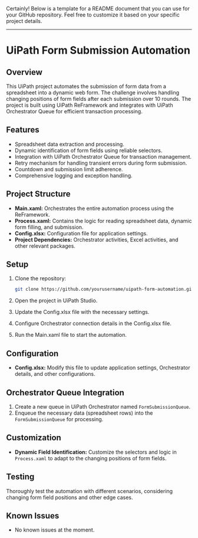 Certainly! Below is a template for a README document that you can use for your GitHub repository. Feel free to customize it based on your specific project details.

---

# UiPath Form Submission Automation

## Overview

This UiPath project automates the submission of form data from a spreadsheet into a dynamic web form. The challenge involves handling changing positions of form fields after each submission over 10 rounds. The project is built using UiPath ReFramework and integrates with UiPath Orchestrator Queue for efficient transaction processing.

## Features

- Spreadsheet data extraction and processing.
- Dynamic identification of form fields using reliable selectors.
- Integration with UiPath Orchestrator Queue for transaction management.
- Retry mechanism for handling transient errors during form submission.
- Countdown and submission limit adherence.
- Comprehensive logging and exception handling.

## Project Structure

- **Main.xaml:** Orchestrates the entire automation process using the ReFramework.
- **Process.xaml:** Contains the logic for reading spreadsheet data, dynamic form filling, and submission.
- **Config.xlsx:** Configuration file for application settings.
- **Project Dependencies:** Orchestrator activities, Excel activities, and other relevant packages.

## Setup

1. Clone the repository:

    ```bash
    git clone https://github.com/yourusername/uipath-form-automation.git
    ```

2. Open the project in UiPath Studio.

3. Update the Config.xlsx file with the necessary settings.

4. Configure Orchestrator connection details in the Config.xlsx file.

5. Run the Main.xaml file to start the automation.

## Configuration

- **Config.xlsx:** Modify this file to update application settings, Orchestrator details, and other configurations.

## Orchestrator Queue Integration

1. Create a new queue in UiPath Orchestrator named `FormSubmissionQueue`.
2. Enqueue the necessary data (spreadsheet rows) into the `FormSubmissionQueue` for processing.

## Customization

- **Dynamic Field Identification:** Customize the selectors and logic in `Process.xaml` to adapt to the changing positions of form fields.

## Testing

Thoroughly test the automation with different scenarios, considering changing form field positions and other edge cases.

## Known Issues

- No known issues at the moment.


